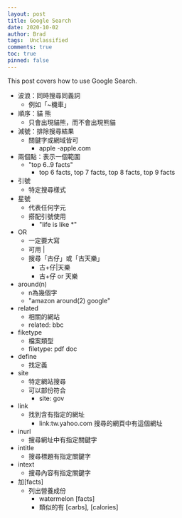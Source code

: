 ```yaml
---
layout: post
title: Google Search
date: 2020-10-02
author: Brad
tags:  Unclassified
comments: true
toc: true
pinned: false
---
```


This post covers how to use Google Search.

<!-- more -->

*  波浪：同時搜尋同義詞
	* 例如「~機車」
*  順序：貓 熊
    * 只會出現貓熊，而不會出現熊貓
*  減號：排除搜尋結果
	* 關鍵字或網域皆可
		* apple -apple.com
*  兩個點：表示一個範圍
    * "top 6..9 facts"
        * top 6 facts, top 7 facts, top 8 facts, top 9 facts
*  引號
	* 特定搜尋樣式
*  星號
	* 代表任何字元
	* 搭配引號使用
		* "life is like *"
*  OR
	* 一定要大寫
	* 可用 | 
	* 搜尋「古仔」或「古天樂」
		* 古+仔|天樂
		* 古+仔 or 天樂
*  around(n)
	* n為幾個字
	* "amazon around(2) google"
*  related
	* 相關的網站
	* related: bbc
*  fiketype
	* 檔案類型
	* filetype: pdf doc
*  define
	* 找定義
*  site
	* 特定網站搜尋
	* 可以部份符合
		* site: gov
*  link
	* 找到含有指定的網址
		* link:tw.yahoo.com 搜尋的網頁中有這個網址
*  inurl
	* 搜尋網址中有指定關鍵字
*  intitle
	* 搜尋標題有指定關鍵字
*  intext
	* 搜尋內容有指定關鍵字
*  加[facts]
	* 列出營養成份
		* watermelon [facts]
        * 類似的有 [carbs], [calories]